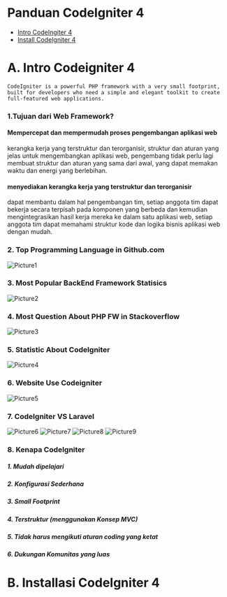 # Panduan CodeIgniter 4
* [Intro CodeIngiter 4](http://https://github.com/irfanltf/README#intro-codeigniter-4)
* [Install CodeIgniter 4](https://github.com/irfanltf/README#install-codeigniter-4)

# A. Intro Codeigniter 4
```
CodeIgniter is a powerful PHP framework with a very small footprint,
built for developers who need a simple and elegant toolkit to create full-featured web applications.
```
### 1.Tujuan dari Web Framework?
#### Mempercepat dan mempermudah proses pengembangan aplikasi web
kerangka kerja yang terstruktur dan terorganisir,  struktur dan aturan yang jelas untuk mengembangkan aplikasi web,
pengembang tidak perlu lagi membuat struktur dan aturan yang sama dari awal, yang dapat memakan waktu dan energi yang berlebihan.
#### menyediakan kerangka kerja yang terstruktur dan terorganisir
dapat membantu dalam hal pengembangan tim, setiap anggota tim dapat bekerja secara terpisah pada komponen yang berbeda
dan kemudian mengintegrasikan hasil kerja mereka ke dalam satu aplikasi web, setiap anggota tim dapat memahami struktur kode dan logika bisnis aplikasi web dengan mudah.


### 2. Top Programming Language in Github.com
![Picture1](https://github.com/irfanltf/temankoding-ci4/assets/48278734/fb12ebc8-4c39-4e44-bf45-1673f9cbda67)

### 3. Most Popular BackEnd Framework Statisics
![Picture2](https://github.com/irfanltf/temankoding-ci4/assets/48278734/dd5213bf-615c-4ed1-98d7-0abd6b353a5c)

### 4. Most Question About PHP FW in Stackoverflow
![Picture3](https://github.com/irfanltf/temankoding-ci4/assets/48278734/c51150f9-0829-4727-aab0-22ec918bf300)

### 5. Statistic About CodeIgniter
![Picture4](https://github.com/irfanltf/temankoding-ci4/assets/48278734/152df855-fcda-47a6-af97-6f0e4702429a)


### 6. Website Use Codeigniter
![Picture5](https://github.com/irfanltf/temankoding-ci4/assets/48278734/42e0ad42-2f31-45fa-afd9-50703d214d26)


### 7. CodeIgniter VS Laravel
![Picture6](https://github.com/irfanltf/temankoding-ci4/assets/48278734/e75505c6-350d-4302-9e30-73c4818bffbf)
![Picture7](https://github.com/irfanltf/temankoding-ci4/assets/48278734/59e33b33-c3b9-463a-bdbe-8c9464b02915)
![Picture8](https://github.com/irfanltf/temankoding-ci4/assets/48278734/b9db6d87-d17b-42b2-a7a0-ad4a96f62396)
![Picture9](https://github.com/irfanltf/temankoding-ci4/assets/48278734/dabf112a-c4d5-45d4-b60a-8f3c3553bbfe)

### 8. Kenapa CodeIgniter
##### 1. Mudah dipelajari
##### 2. Konfigurasi Sederhana
##### 3. Small Footprint
##### 4. Terstruktur (menggunakan Konsep MVC)
##### 5. Tidak harus mengikuti aturan coding yang ketat
##### 6. Dukungan Komunitas yang luas


# B. Installasi CodeIgniter 4
